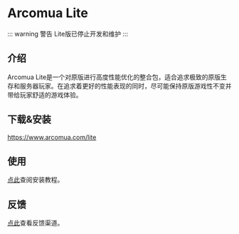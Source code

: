 # Arcomua Lite

::: warning 警告
Lite版已停止开发和维护
:::

## 介绍

Arcomua Lite是一个对原版进行高度性能优化的整合包，适合追求极致的原版生存和服务器玩家。在追求着更好的性能表现的同时，尽可能保持原版游戏性不变并带给玩家舒适的游戏体验。

## 下载&安装

<https://www.arcomua.com/lite>

## 使用

[点此](/guide/install)查阅安装教程。

## 反馈

[点此](/guide/feedback)查看反馈渠道。

